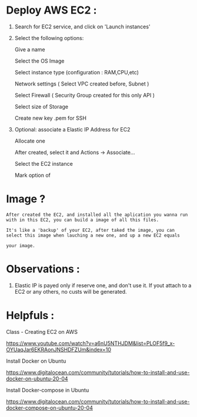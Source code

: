 # Deploy AWS EC2 :

1. Search for EC2 service, and click on 'Launch instances'

2. Select the following options:

    Give a name

    Select the OS Image 

    Select instance type (configuration : RAM,CPU,etc)

    Network settings ( Select VPC created before, Subnet )

    Select Firewall ( Security Group created for this only API )

    Select size of Storage

    Create new key .pem for SSH 

3. Optional: associate a Elastic IP Address for EC2

    Allocate one 

    After created, select it and Actions -> Associate...

    Select the EC2 instance

    Mark option of <Reassociate IP>

# Image ?

    After created the EC2, and installed all the aplication you wanna run with in this EC2, you can build a image of all this files.

    It's like a 'backup' of your EC2, after taked the image, you can select this image when lauching a new one, and up a new EC2 equals

    your image. 


# Observations :

1. Elastic IP is payed only if reserve one, and don't use it. If yout attach to a EC2 or any others, no custs will be generated.


# Helpfuls :

Class - Creating EC2 on AWS

https://www.youtube.com/watch?v=a6nU5NTHJDM&list=PLOF5f9_x-OYUaqJar6EKRAonJNSHDFZUm&index=10

Install Docker on Ubuntu

https://www.digitalocean.com/community/tutorials/how-to-install-and-use-docker-on-ubuntu-20-04

Install Docker-compose in Ubuntu

https://www.digitalocean.com/community/tutorials/how-to-install-and-use-docker-compose-on-ubuntu-20-04